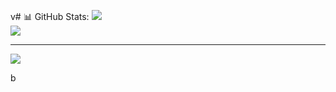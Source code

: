 v# 📊 GitHub Stats:
![](https://github-readme-stats.vercel.app/api?username=gaary567&theme=dark&hide_border=false&include_all_commits=true&count_private=true)<br/>
![](https://github-readme-streak-stats.herokuapp.com/?user=gaary567&theme=dark&hide_border=false)<br/>
[](https://github-readme-stats.vercel.app/api/top-langs/?username=gaary567&theme=dark&hide_border=false&include_all_commits=true&count_private=true&layout=compact)

---
[![](https://visitcount.itsvg.in/api?id=Gaary567&icon=0&color=0)](https://visitcount.itsvg.in)

<!-- Proudly created with GPRM ( https://gprm.itsvg.in ) -->
b
